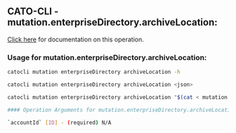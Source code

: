 
## CATO-CLI - mutation.enterpriseDirectory.archiveLocation:
[Click here](https://api.catonetworks.com/documentation/#mutation-mutation.enterpriseDirectory.archiveLocation) for documentation on this operation.

### Usage for mutation.enterpriseDirectory.archiveLocation:

```bash
catocli mutation enterpriseDirectory archiveLocation -h

catocli mutation enterpriseDirectory archiveLocation <json>

catocli mutation enterpriseDirectory archiveLocation "$(cat < mutation.enterpriseDirectory.archiveLocation.json)"

#### Operation Arguments for mutation.enterpriseDirectory.archiveLocation ####

`accountId` [ID] - (required) N/A    
